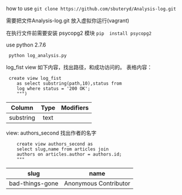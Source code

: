 
how to use 
```git clone https://github.com/sbuteryd/Analysis-log.git```


需要把文件Analysis-log.git 放入虚拟你运行(vagrant)

 在执行文件前需要安装 psycopg2 模块
```pip  install psycopg2```
 
use python 2.7.6

``` python log_analysis.py```

log_fist view 如下内容，找出路径，和成功访问的。
表格内容：

```
 create view log_fist
    as select substring(path,10),status from
    log where status = '200 OK';
    """)
```
 
 | Column   | Type | Modifiers 
 |----------|:----------:|:-----------:|
 |substring | text | ||


view: authors_second 找出作者的名字

```
    create view authors_second as
    select slug,name from articles join
    authors on articles.author = authors.id;
    """
```
|slug       |  name       
|---------- |:----------:|
bad-things-gone|Anonymous Contributor|
     
 
